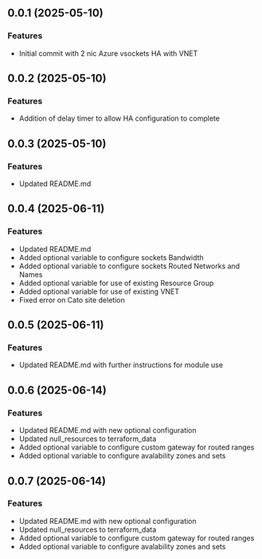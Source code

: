 ## 0.0.1 (2025-05-10)

### Features
- Initial commit with 2 nic Azure vsockets HA with VNET

## 0.0.2 (2025-05-10)

### Features
- Addition of delay timer to allow HA configuration to complete

## 0.0.3 (2025-05-10)

### Features
- Updated README.md

## 0.0.4 (2025-06-11)

### Features
- Updated README.md
- Added optional variable to configure sockets Bandwidth
- Added optional variable to configure sockets Routed Networks and Names
- Added optional variable for use of existing Resource Group
- Added optional variable for use of existing VNET
- Fixed error on Cato site deletion

## 0.0.5 (2025-06-11)

### Features
- Updated README.md with further instructions for module use

## 0.0.6 (2025-06-14)

### Features
- Updated README.md with new optional configuration
- Updated null_resources to terraform_data
- Added optional variable to configure custom gateway for routed ranges
- Added optional variable to configure avalability zones and sets

## 0.0.7 (2025-06-14)

### Features
- Updated README.md with new optional configuration
- Updated null_resources to terraform_data
- Added optional variable to configure custom gateway for routed ranges
- Added optional variable to configure avalability zones and sets

